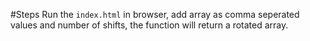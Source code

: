 #Steps
Run the `index.html` in browser, add array as comma seperated values and number of shifts, the function will return a rotated array.